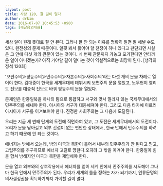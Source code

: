 ```yaml
---
layout: post
title: 사랑 120, 갈 길이 멀다
author: drkim
date: 2016-07-07 10:45:53 +0900
tags: [깨달음의대화]
---
```

세상 일이 원래 뜻대로 잘 안 된다. 그러나 잘 안 되는 이유를 명확히 알면 잘 해낼 수도 있다. 완전성의 문제 때문이다. 얼핏 봐서 뚫어야 할 천장이 하나 있다고 판단되면 사실은 그 안에 다섯 개의 관문이 있는 것이다. 네 번째 관문까지 가놓고 포기한다면 안타까운 일이 아니겠는가? 아직 가야할 길이 멀다는 것이 역설적으로는 희망이 된다. [생각의 정석 120회] 

  


'보편주의≫평등주의≫민주주의≫자본주의≫사회주의'라는 다섯 개의 문을 차례로 열어야 한다. 김대중이 한국을 세계무대에 데뷔시켜 보편주의 문을 열었고, 노무현이 엘리트 진보를 대중적 진보로 바꿔 평등주의 문을 열었다.

  


문재인은 한중일북을 하나의 팀으로 통합하고 서구와 맞서 밀리지 않는 국제무대에서의 민주주의를 해내야 한다. 아시아와 서구가 대등해져야 한다. 그리고 다음 타자에 이르러 아시아가 서구를 이겨보여야 한다. 진정한 사회주의는 그 다음에 도달된다. 

  


우리는 지금 세 번째 단계의 도전에 직면하여 있고, 그 도전은 세계무대에서의 도전이다. 우리가 문을 닫아걸고 외부 간섭이 없는 편안한 상태에서, 한국 안에서 민주주의를 하려고 하기 때문에 안 되는 것이다.

  


에너지는 밖에서 오는데, 밖의 미국과 북한이 틀어서 내부의 민주주의가 안 된다고 믿고, 고립주의를 추구하므로 에너지 고갈로 망한다.오히려 그 밖을 이겨야 한다. 한중일이 힘을 합쳐 방해자인 미국과 북한을 제압해야 한다.

  


문을 열고 외부와의 상호작용에서 에너지를 얻어 세계 안에서 민주주의를 시도해야 그나마 한국 안에서 민주주의가 된다. 우리가 세계의 룰을 정하는 자가 되기까지, 인류문명의 의사결정권을 획득하기까지 가야할 길이 멀다.
